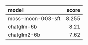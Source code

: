 | model             |   score |
|:------------------|--------:|
| moss-moon-003-sft |   8.255 |
| chatglm-6b        |   8.21  |
| chatglm2-6b       |   7.62  |